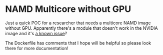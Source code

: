 # NAMD Multicore without GPU

Just a quick POC for a researcher that needs a multicore NAMD image without GPU. Apparently there's a module that doesn't
work in the NVIDIA image and it's [a known issue](0https://www.ks.uiuc.edu/Research/namd/mailing_list/namd-l.2019-2020/1186.html)?

The Dockerfile has comments that I hope will be helpful so please look there for more documentation!
